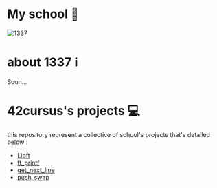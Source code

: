 # My school 🏫
![1337](https://user-images.githubusercontent.com/46541419/147684033-44031ff9-3d8c-4c83-ab92-8d186a47d84c.png)
# about 1337 ℹ️
Soon...
# 42cursus's projects 💻
this repository represent a collective of school's projects that's detailed below :
- [Libft](Libft)
- [ft_printf](ft_printf)
- [get_next_line](get_next_line)
- [push_swap](push_swap)
